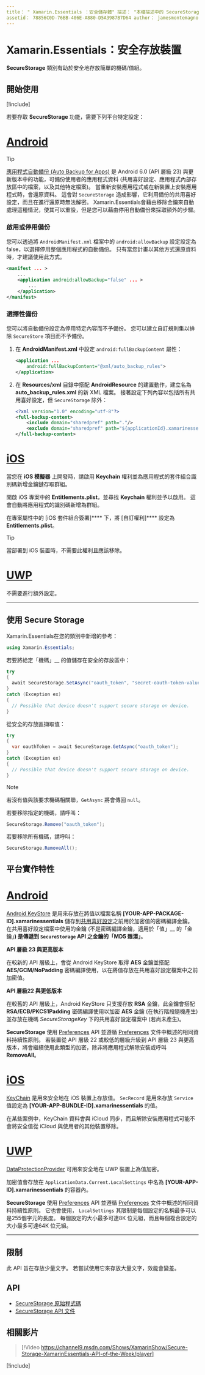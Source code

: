 ```yaml
---
title： " Xamarin.Essentials ：安全儲存體" 描述： "本檔描述中的 SecureStorage 類別 Xamarin.Essentials ，這有助於安全地儲存簡單的索引鍵/值組。 它討論如何使用類別、平臺執行細節和限制。」
assetid： 78856C0D-76BB-406E-A880-D5A3987B7D64 author： jamesmontemagno ms-chap： jamont ms. date： 04/02/2019 ms. custom： video no-loc： [ Xamarin.Forms ， Xamarin.Essentials ]
---
```


# <a name="xamarinessentials-secure-storage"></a>Xamarin.Essentials：安全存放裝置

**SecureStorage** 類別有助於安全地存放簡單的機碼/值組。

## <a name="get-started"></a>開始使用

[!include[](~/essentials/includes/get-started.md)]

若要存取 **SecureStorage** 功能，需要下列平台特定設定：

# <a name="android"></a>[Android](#tab/android)

> [!TIP]
> [應用程式自動備份 (Auto Backup for Apps)](https://developer.android.com/guide/topics/data/autobackup) 是 Android 6.0 (API 層級 23) 與更新版本中的功能，可備份使用者的應用程式資料 (共用喜好設定、應用程式內部存放區中的檔案，以及其他特定檔案)。 當重新安裝應用程式或在新裝置上安裝應用程式時，會還原資料。 這會對 `SecureStorage` 造成影響，它利用備份的共用喜好設定，而且在進行還原時無法解密。 Xamarin.Essentials會藉由移除金鑰來自動處理這種情況，使其可以重設，但是您可以藉由停用自動備份來採取額外的步驟。

### <a name="enable-or-disable-backup"></a>啟用或停用備份
您可以透過將 `AndroidManifest.xml` 檔案中的 `android:allowBackup` 設定設定為 false，以選擇停用整個應用程式的自動備份。 只有當您計畫以其他方式還原資料時，才建議使用此方式。

```xml
<manifest ... >
    ...
    <application android:allowBackup="false" ... >
        ...
    </application>
</manifest>
```

### <a name="selective-backup"></a>選擇性備份
您可以將自動備份設定為停用特定內容而不予備份。 您可以建立自訂規則集以排除 `SecureStore` 項目而不予備份。

1. 在 **AndroidManifest.xml** 中設定 `android:fullBackupContent` 屬性：

    ```xml
    <application ...
        android:fullBackupContent="@xml/auto_backup_rules">
    </application>
    ```

2. 在 **Resources/xml** 目錄中搭配 **AndroidResource** 的建置動作，建立名為 **auto_backup_rules.xml** 的新 XML 檔案。 接著設定下列內容以包括所有共用喜好設定，但 `SecureStorage` 除外：

    ```xml
    <?xml version="1.0" encoding="utf-8"?>
    <full-backup-content>
        <include domain="sharedpref" path="."/>
        <exclude domain="sharedpref" path="${applicationId}.xamarinessentials.xml"/>
    </full-backup-content>
    ```

# <a name="ios"></a>[iOS](#tab/ios)

當您在 **iOS 模擬器** 上開發時，請啟用 **Keychain** 權利並為應用程式的套件組合識別碼新增金鑰鏈存取群組。

開啟 iOS 專案中的 **Entitlements.plist**，並尋找 **Keychain** 權利並予以啟用。 這會自動將應用程式的識別碼新增為群組。

在專案屬性中的 [iOS 套件組合簽署]**** 下，將 [自訂權利]**** 設定為 **Entitlements.plist**。

> [!TIP]
> 當部署到 iOS 裝置時，不需要此權利且應該移除。

# <a name="uwp"></a>[UWP](#tab/uwp)

不需要進行額外設定。

-----

## <a name="using-secure-storage"></a>使用 Secure Storage

Xamarin.Essentials在您的類別中新增的參考：

```csharp
using Xamarin.Essentials;
```

若要將給定「機碼」__ 的值儲存在安全的存放區中：

```csharp
try
{
  await SecureStorage.SetAsync("oauth_token", "secret-oauth-token-value");
}
catch (Exception ex)
{
  // Possible that device doesn't support secure storage on device.
}
```

從安全的存放區擷取值：

```csharp
try
{
  var oauthToken = await SecureStorage.GetAsync("oauth_token");
}
catch (Exception ex)
{
  // Possible that device doesn't support secure storage on device.
}
```

> [!NOTE]
> 若沒有值與該要求機碼相關聯，`GetAsync` 將會傳回 `null`。

若要移除指定的機碼，請呼叫：

```csharp
SecureStorage.Remove("oauth_token");
```

若要移除所有機碼，請呼叫：

```csharp
SecureStorage.RemoveAll();
```

## <a name="platform-implementation-specifics"></a>平台實作特性

# <a name="android"></a>[Android](#tab/android)

[Android KeyStore](https://developer.android.com/training/articles/keystore.html) 是用來存放在將值以檔案名稱 **[YOUR-APP-PACKAGE-ID].xamarinessentials** 儲存到[共用喜好設定](https://developer.android.com/training/data-storage/shared-preferences.html)之前用於加密值的密碼編譯金鑰。  在共用喜好設定檔案中使用的金鑰 (不是密碼編譯金鑰，適用於「值」__ 的「金鑰」__) 是傳遞到 `SecureStorage` API 之金鑰的「MD5 雜湊」__。

**API 層級 23 與更高版本**

在較新的 API 層級上，會從 Android KeyStore 取得 **AES** 金鑰並搭配 **AES/GCM/NoPadding** 密碼編譯使用，以在將值存放在共用喜好設定檔案中之前加密值。

**API 層級22 與更低版本**

在較舊的 API 層級上，Android KeyStore 只支援存放 **RSA** 金鑰，此金鑰會搭配 **RSA/ECB/PKCS1Padding** 密碼編譯使用以加密 **AES** 金鑰 (在執行階段隨機產生) 並存放在機碼 _SecureStorageKey_ 下的共用喜好設定檔案中 (若尚未產生)。

**SecureStorage** 使用 [Preferences](preferences.md) API 並遵循 [Preferences](preferences.md#persistence) 文件中概述的相同資料持續性原則。 若裝置從 API 層級 22 或較低的層級升級到 API 層級 23 與更高版本，將會繼續使用此類型的加密，除非將應用程式解除安裝或呼叫 **RemoveAll**。

# <a name="ios"></a>[iOS](#tab/ios)

[KeyChain](xref:Security.SecKeyChain) 是用來安全地在 iOS 裝置上存放值。  `SecRecord` 是用來存放 `Service` 值設定為 **[YOUR-APP-BUNDLE-ID].xamarinessentials** 的值。

在某些案例中，KeyChain 資料會與 iCloud 同步，而且解除安裝應用程式可能不會將安全值從 iCloud 與使用者的其他裝置移除。

# <a name="uwp"></a>[UWP](#tab/uwp)

[DataProtectionProvider](https://docs.microsoft.com/uwp/api/windows.security.cryptography.dataprotection.dataprotectionprovider) 可用來安全地在 UWP 裝置上為值加密。

加密值會存放在 `ApplicationData.Current.LocalSettings` 中名為 **[YOUR-APP-ID].xamarinessentials** 的容器內。

**SecureStorage** 使用 [Preferences](preferences.md) API 並遵循 [Preferences](preferences.md#persistence) 文件中概述的相同資料持續性原則。 它也會使用， `LocalSettings` 其限制是每個設定的名稱最多可以是255個字元的長度。 每個設定的大小最多可達8K 位元組，而且每個複合設定的大小最多可達64K 位元組。

-----

## <a name="limitations"></a>限制

此 API 旨在存放少量文字。  若嘗試使用它來存放大量文字，效能會變差。

## <a name="api"></a>API

- [SecureStorage 原始程式碼](https://github.com/xamarin/Essentials/tree/master/Xamarin.Essentials/SecureStorage)
- [SecureStorage API 文件](xref:Xamarin.Essentials.SecureStorage)

## <a name="related-video"></a>相關影片

> [!Video https://channel9.msdn.com/Shows/XamarinShow/Secure-Storage-XamarinEssentials-API-of-the-Week/player]

[!include[](~/essentials/includes/xamarin-show-essentials.md)]
